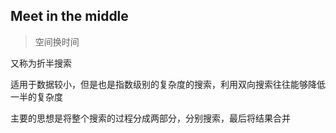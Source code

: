 ## Meet in the middle 
> 空间换时间

又称为折半搜索

适用于数据较小，但是也是指数级别的复杂度的搜索，利用双向搜索往往能够降低一半的复杂度

主要的思想是将整个搜索的过程分成两部分，分别搜索，最后将结果合并
